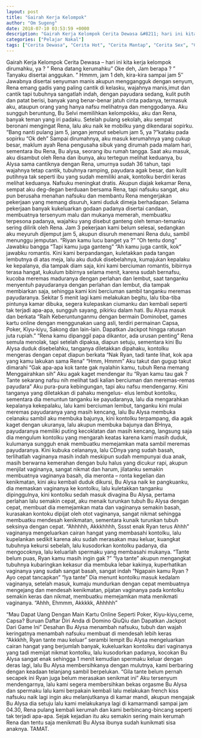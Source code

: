 ```yaml
---
layout: post
title: "Gairah Kerja Kelompok"
author: "Om Sugeng"
date: 2018-07-10 03:53:59 +0000
description: "Gairah Kerja Kelompok Cerita Dewasa &#8211; hari ini kita kerja kelompok dirumahku, ya ? \u201d Rena datang kerumahku\u201d Oke deh, Jam berapa ? \u201d Tanyaku disertai anggukan. \u201d Hmmm, jam 1 deh, kira-kira sampa..."
categories: ["Pelajar Nakal"]
tags: ["Cerita Dewasa", "Cerita Hot", "Cerita Mantap", "Cerita Sex", "Cinta Hanya Nafsu", "Cinta Terlarang"]
---
```



Gairah Kerja Kelompok
Cerita Dewasa &#8211; hari ini kita kerja kelompok dirumahku, ya ? ” Rena datang kerumahku” Oke deh, Jam berapa ? ” Tanyaku disertai anggukan. ” Hmmm, jam 1 deh, kira-kira sampai jam 5″ Jawabnya disertai senyuman manis akupun menggangguk dengan senyum, Rena emang gadis yang paling cantik di kelasku, wajahnya manis,imut dan cantik tapi tubuhnya sangatlah indah, dengan payudara sedang, kulit putih dan patat berisi, banyak yang benar-benar jatuh cinta padanya, termasuk aku, ataupun orang yang hanya nafsu melihatnya dan menggodanya. Aku sungguh beruntung, Bu Selvi memilihkan kelompokku, aku dan Rena, banyak teman yang iri padaku.
Setelah pulang sekolah, aku sempat beronani mengingat Rena, lalu aku naik ke mobilku yang dikendarai sopirku.
“Bang nanti pulang jam 5, jangan jemput sebelum jam 5, ya ?”kataku pada sopirku
“Ok deh”
Sampai dirumahnya, aku masuk kerumahnya yang cukup besar, maklum ayah Rena pengusaha sibuk yang dirumah pada malam hari, sementara ibu Rena, Bu alysa, seorang ibu rumah tangga. Saat aku masuk, aku disambut oleh Rena dan ibunya, aku tertegun melihat keduanya, bu Alysa sama cantiknya dengan Rena, umurnya sudah 36 tahun, tapi wajahnya tetap cantik, tubuhnya ramping, payudara agak besar, dan kulit putihnya tak seperti ibu yang sudah memiliki anak, kontolku berdiri keras melihat keduanya. Nafsuku meningkat dratis. Akupun diajak kekamar Rena, sempat aku deg-degan berduaan bersama Rena, tapi nafsuku sangat, aku pun berusaha menahan nafsuku dan membantu Rena mengerjakan pekerjaan yang memang disuruh, kami duduk dimeja berhadapan.
Selama pekerjaan banyak kukeluarkan godaan padanya disertai candaan, membuatnya tersenyum malu dan mukanya memerah, membuatku terpesona padanya, wajahku yang disebut ganteng oleh teman-temanku sering dilirik oleh Rena. Jam 3 pekerjaan kami belum selesai, sedangkan aku meyuruh dijemput jam 5, akupun disuruh menemani Rena dulu, sambil menunggu jemputan.
“Riyan kamu lucu banget ya ?”
“Oh tentu dong” Jawabku bangga
“Tapi kamu juga ganteng”
“Ah kamu juga cantik, kok” jawabku romantis.
Kini kami berpandangan, kuletakkan pada tangan lembutnya di atas meja, lalu aku duduk disebelahnya, kumajukan kepalaku ke kepalanya, dia tampak diam saja, kini kami berciuman romantis, bibirnya terasa hangat, kukulum bibirnya selama menit, karena sudah bernafsu, kucoba meremas maduranya dengan perlahan dan lembut, saat tanganku menyentuh payudaranya dengan perlahan dan lembut, dia tampak membiarkan saja, sehingga kami kini berciuman sambil tanganku meremas payudaranya.
Sekitar 5 menit lagi kami melakukan begitu, lalu tiba-tiba pintunya kamar dibuka, segera kulepaskan ciumanku dan kembali seperti tak terjadi apa-apa, sungguh sayang, pikirku dalam hati. Bu Alysa masuk dan berkata
“Raih Keberuntunganmu dengan bermain Dominobet, games kartu online dengan menggunakan uang asli, terdiri permainan Capsa, Poker, Kiyu-kiyu, Sakong dan lain-lain. Dapatkan Jackpot hingga ratusan juta rupiah.”
“Rena kamu dipanggil papa dikantor, ada urusan penting” Rena semula menolak, tapi setelah dipaksa, diapun setuju, sementara kini Bu Alysa duduk disebelahku, tanganya diletakkan dipahaku, kontolku mengeras dengan cepat diapun berkata
“Nak Ryan, tadi tante lihat, kok apa yang kamu lakukan sama Rena”
“Hmm, Hmmm” Aku takut dan gugup takut dimarahi
“Gak apa-apa kok tante gak nyalahin kamu, tubuh Rena memang Menggairahkan sih” Aku agak kaget mendengar itu
“Ryan kamu tau gak ? Tante sekarang nafsu nih melihat tadi kalian berciuman dan meremas-remas payudara” Aku pura-pura kebingungan, tapi aku nafsu mendengarny. Kini tanganya yang diletakkan di pahaku mengelus- elus lembut kontolku, sementara dia menuntun tanganku ke payudaranya, lalu dia mengarahkan kepalanya kekepalaku, lalu kami berciuman lembut, tanganku kini mulai meremas payudaranya yang masih kencang, lalu Bu Alysa membuka celanaku sambil aku membuka bajunya, kini kontolku terpampang, dia agak kaget dengan ukuranya, lalu akupun membuka bajunya dan BHnya, payudaranya memiliki puting kecoklatan dan masih kencang, langsung saja dia mengulum kontolku yang mengarah keatas karena kami masih duduk, kulumanya sungguh enak membuatku memejamkan mata sambil meremas payudaranya.
Kini kubuka celananya, lalu CDnya yang sudah basah, terlihatlah vaginanya masih indah meskipun sudah mempunyai dua anak, masih berwarna kemerahan dengan bulu halus yang dicukur rapi, akupun menjilat vaginanya, sangat nikmat dan harum, jilatanku semakin membuatnya vaginanya basah, dia meronta – ronta kegelian dan kenikmatan, kini aku kembali duduk dikursi, Bu Alysa naik ke pangkuanku, dia memaskan vaginanya ke kontolku, lalu kuletakkan tanganku dipinggulnya, kini kontolku sedah masuk divagina Bu Alysa, pertama perlahan lalu semakin cepat, aku menaik turunkan tubuh Bu Alysa dengan cepat, membuat dia memejamkan mata dan vaginanya semakin basah, kurasakan kontoku dipijat oleh otot vaginanya, sangat nikmat sehingga membuatku mendesah kenikmatan, sementara kunaik turunkan tubuh seksinya dengan cepat.
“Ahhhhh, Akkkhhhh, Sssst enak Ryan terus Ahhh” vaginanya mengeluarkan cairan hangat yang membasahi kontolku, lalu kupelankan sedikit karena aku sudah merasakan mau keluar, kuangkat tubuhnya kekursi sebelah, lalu kusodorkan kontolku padanya, dia mengocoknya, lalu keluarlah spermaku yang membasahi mukanya.
“Tante belum puas, Ryan kamu masih ingin gak ?”
“Iya tante” akupun mengangkat tubuhnya kubaringkan kekasur dia membuka lebar kakinya, kuperhatikan vaginanya yang sudah sangat basah, sangat indah
“Ngapain kamu Ryan ? Ayo cepat tancapkan”
“Iya tante” Dia menunt kontolku masuk kedalam vaginanya, setelah masuk, kumaju mundurkan dengan cepat membuatnya mengejang dan mendesah kenikmatan, pijatan vaginanya pada kontolku semakin keras dan nikmat, membuatku memejamkan mata menikmati vaginanya.
“Ahhh, Ehmmm, Akkkkk, Ahhhhh”

&#8220;Mau Dapat Uang Dengan Main Kartu Online Seperti Poker, Kiyu-kiyu,ceme, Capsa? Buruan Daftar Diri Anda di Domino QiuQiu dan Dapatkan Jackpot Dari Game Ini&#8221;
Desahan Bu Alysa menambah nafsuku, tubuh dan wajah keringatnya menambah nafsuku membuat di mendesah lebih keras “Akkkhh, Ryan tante mau keluar” serambi lempit Bu Alysa mengeluarkan cairan hangat yang berjumlah banyak, kukeluarkan kontolku dari vaginanya yang tadi memijat nikmat kontolku, lalu kusodorkan padanya, kocokan Bu Alysa sangat enak sehingga 1 menit kemudian spermaku keluar dengan deras lagi, lalu Bu Alysa membersihkanya dengan mulutnya, kami berbaring dengan keadaan telanjang sambil berpelukan.
“Gila tante belum pernah secapek ini Ryan juga belum merasakan senikmat ini” Aku tersenyum mendengarnya, lalu kami segera membersihkan bekas orgasme Bu Alysa dan spermaku lalu kami berpakain kembali lalu melakukan french kiss nafsuku naik lagi ingin aku melanjutkanya di kamar mandi, akupun mengajak Bu Alysa dia setuju lalu kami melakukanya lagi di kamarmandi sampai jam 04.30, Rena pulang kembali kerumah dan kami berbincang-bincang seperti tak terjadi apa-apa.
Sejak kejadian itu aku semakin sering main kerumah Rena dan tentu saja menikmati Bu Alysa ibunya sudah kunikmati sisa anaknya. TAMAT.
